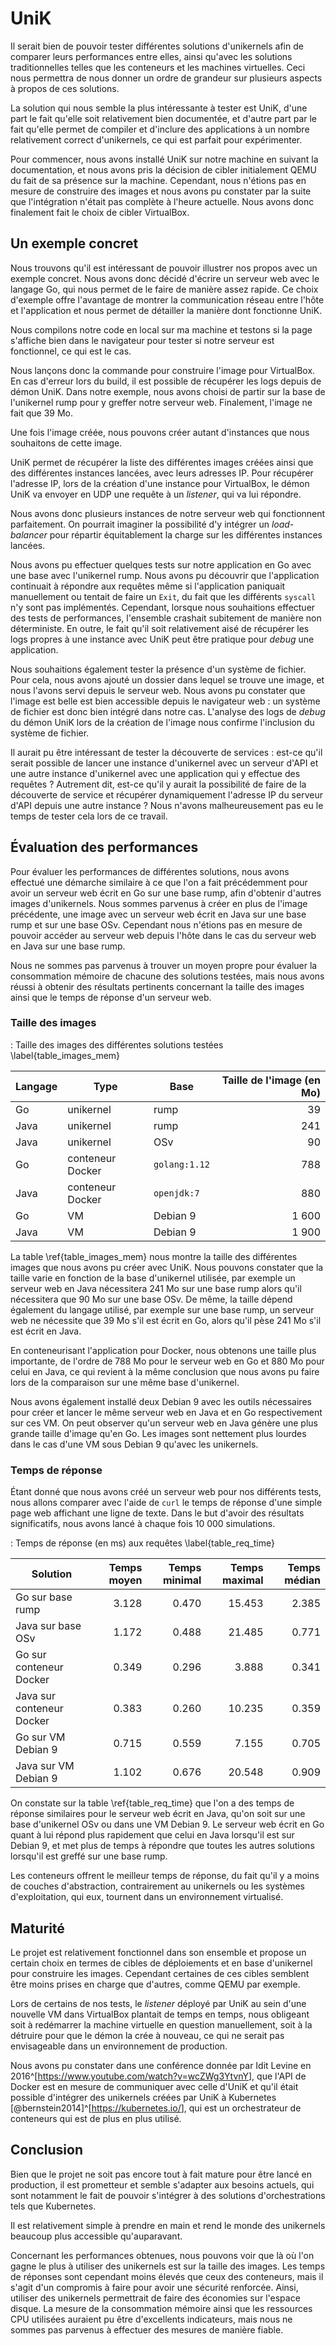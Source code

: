# UniK

Il serait bien de pouvoir tester différentes solutions d'unikernels afin de
comparer leurs performances entre elles, ainsi qu'avec les solutions
traditionnelles telles que les conteneurs et les machines virtuelles. Ceci nous
permettra de nous donner un ordre de grandeur sur plusieurs aspects à propos de
ces solutions.

La solution qui nous semble la plus intéressante à tester est UniK, d'une part
le fait qu'elle soit relativement bien documentée, et d'autre part par le fait
qu'elle permet de compiler et d'inclure des applications à un nombre
relativement correct d'unikernels, ce qui est parfait pour expérimenter.

Pour commencer, nous avons installé UniK sur notre machine en suivant la
documentation, et nous avons pris la décision de cibler initialement QEMU du
fait de sa présence sur la machine. Cependant, nous n'étions pas en mesure de
construire des images et nous avons pu constater par la suite que l'intégration
n'était pas complète à l'heure actuelle. Nous avons donc finalement fait le
choix de cibler VirtualBox.

## Un exemple concret

Nous trouvons qu'il est intéressant de pouvoir illustrer nos propos avec un
exemple concret. Nous avons donc décidé d'écrire un serveur web avec le langage
Go, qui nous permet de le faire de manière assez rapide. Ce choix d'exemple
offre l'avantage de montrer la communication réseau entre l'hôte et
l'application et nous permet de détailler la manière dont fonctionne UniK.

Nous compilons notre code en local sur ma machine et testons si la page
s'affiche bien dans le navigateur pour tester si notre serveur est fonctionnel,
ce qui est le cas.

Nous lançons donc la commande pour construire l'image pour VirtualBox. En cas
d'erreur lors du build, il est possible de récupérer les logs depuis de démon
UniK. Dans notre exemple, nous avons choisi de partir sur la base de
l'unikernel rump pour y greffer notre serveur web. Finalement, l'image ne fait
que 39 Mo.

Une fois l'image créée, nous pouvons créer autant d'instances que nous
souhaitons de cette image.

UniK permet de récupérer la liste des différentes images créées ainsi que des
différentes instances lancées, avec leurs adresses IP. Pour récupérer l'adresse
IP, lors de la création d'une instance pour VirtualBox, le démon UniK va envoyer
en UDP une requête à un *listener*, qui va lui répondre.

Nous avons donc plusieurs instances de notre serveur web qui fonctionnent
parfaitement. On pourrait imaginer la possibilité d'y intégrer un
*load-balancer* pour répartir équitablement la charge sur les différentes
instances lancées.

Nous avons pu effectuer quelques tests sur notre application en Go avec une base
avec l'unikernel rump. Nous avons pu découvrir que l'application continuait à
répondre aux requêtes même si l'application paniquait manuellement ou tentait de
faire un `Exit`, du fait que les différents `syscall` n'y sont pas implémentés.
Cependant, lorsque nous souhaitions effectuer des tests de performances,
l'ensemble crashait subitement de manière non déterministe. En outre, le fait
qu'il soit relativement aisé de récupérer les logs propres à une instance avec
UniK peut être pratique pour *debug* une application.

Nous souhaitions également tester la présence d'un système de fichier. Pour
cela, nous avons ajouté un dossier dans lequel se trouve une image, et nous
l'avons servi depuis le serveur web. Nous avons pu constater que l'image est
belle est bien accessible depuis le navigateur web : un système de fichier est
donc bien intégré dans notre cas. L'analyse des logs de *debug* du démon UniK
lors de la création de l'image nous confirme l'inclusion du système de fichier.

Il aurait pu être intéressant de tester la découverte de services : est-ce qu'il
serait possible de lancer une instance d'unikernel avec un serveur d'API et une
autre instance d'unikernel avec une application qui y effectue des requêtes ?
Autrement dit, est-ce qu'il y aurait la possibilité de faire de la découverte de
service et récupérer dynamiquement l'adresse IP du serveur d'API depuis une
autre instance ? Nous n'avons malheureusement pas eu le temps de tester cela
lors de ce travail.

## Évaluation des performances

Pour évaluer les performances de différentes solutions, nous avons effectué une
démarche similaire à ce que l'on a fait précédemment pour avoir un serveur web
écrit en Go sur une base rump, afin d'obtenir d'autres images d'unikernels. Nous
sommes parvenus à créer en plus de l'image précédente, une image avec un serveur
web écrit en Java sur une base rump et sur une base OSv. Cependant nous n'étions
pas en mesure de pouvoir accéder au serveur web depuis l'hôte dans le cas du
serveur web en Java sur une base rump.

Nous ne sommes pas parvenus à trouver un moyen propre pour évaluer la
consommation mémoire de chacune des solutions testées, mais nous avons réussi à
obtenir des résultats pertinents concernant la taille des images ainsi que le
temps de réponse d'un serveur web.

### Taille des images

: Taille des images des différentes solutions testées \label{table_images_mem}

| Langage | Type | Base | Taille de l'image (en Mo)|
| ------- | ---- | ---- | -----------------:|
| Go | unikernel | rump | 39|
| Java | unikernel | rump | 241|
| Java | unikernel | OSv | 90|
| Go | conteneur Docker | `golang:1.12` | 788|
| Java | conteneur Docker | `openjdk:7` | 880|
| Go | VM | Debian 9 | 1 600|
| Java | VM | Debian 9 | 1 900|

La table \ref{table_images_mem} nous montre la taille des différentes images que
nous avons pu créer avec UniK. Nous pouvons constater que la taille varie en
fonction de la base d'unikernel utilisée, par exemple un serveur web en Java
nécessitera 241 Mo sur une base rump alors qu'il nécessitera que 90 Mo sur une
base OSv. De même, la taille dépend également du langage utilisé, par exemple
sur une base rump, un serveur web ne nécessite que 39 Mo s'il est écrit en Go,
alors qu'il pèse 241 Mo s'il est écrit en Java.

En conteneurisant l'application pour Docker, nous obtenons une taille plus
importante, de l'ordre de 788 Mo pour le serveur web en Go et 880 Mo pour celui en
Java, ce qui revient à la même conclusion que nous avons pu faire lors de la
comparaison sur une même base d'unikernel.

Nous avons également installé deux Debian 9 avec les outils nécessaires pour
créer et lancer le même serveur web en Java et en Go respectivement sur ces VM.
On peut observer qu'un serveur web en Java génère une plus grande taille d'image
qu'en Go. Les images sont nettement plus lourdes dans le cas d'une VM sous
Debian 9 qu'avec les unikernels.

### Temps de réponse

Étant donné que nous avons créé un serveur web pour nos différents tests, nous
allons comparer avec l'aide de `curl` le temps de réponse d'une simple page web
affichant une ligne de texte. Dans le but d'avoir des résultats significatifs,
nous avons lancé à chaque fois 10 000 simulations.

<!-- {echo "time"; for i in {1..10000}; curl -s -w "%{time_total}\n" -o /dev/null http://192.168.1.42:1234} | sed 's/,/./' | mlr --ofs space --itsv stats1 -a mean,min,max,median -f time -->

: Temps de réponse (en ms) aux requêtes \label{table_req_time}

| Solution | Temps moyen | Temps minimal | Temps maximal | Temps médian |
| -------- | -----------:| -------------:| -------------:| ------------:|
| Go sur base rump | 3.128 | 0.470 | 15.453 | 2.385 |
| Java sur base OSv | 1.172 | 0.488 | 21.485 | 0.771 |
| Go sur conteneur Docker | 0.349 | 0.296 | 3.888 | 0.341 |
| Java sur conteneur Docker | 0.383 | 0.260 | 10.235 | 0.359 |
| Go sur VM Debian 9 | 0.715 | 0.559 | 7.155 | 0.705 |
| Java sur VM Debian 9 | 1.102 | 0.676 | 20.548 | 0.909 |

On constate sur la table \ref{table_req_time} que l'on a des temps de réponse
similaires pour le serveur web écrit en Java, qu'on soit sur une base
d'unikernel OSv ou dans une VM Debian 9. Le serveur web écrit en Go quant à lui
répond plus rapidement que celui en Java lorsqu'il est sur Debian 9, et met plus
de temps à répondre que toutes les autres solutions lorsqu'il est greffé sur une
base rump.

Les conteneurs offrent le meilleur temps de réponse, du fait qu'il y a moins de
couches d'abstraction, contrairement au unikernels ou les systèmes
d'exploitation, qui eux, tournent dans un environnement virtualisé.

## Maturité

Le projet est relativement fonctionnel dans son ensemble et propose un certain
choix en termes de cibles de déploiements et en base d'unikernel pour construire
les images. Cependant certaines de ces cibles semblent être moins prises en
charge que d'autres, comme QEMU par exemple.

Lors de certains de nos tests, le *listener* déployé par UniK au sein d'une
nouvelle VM dans VirtualBox plantait de temps en temps, nous obligeant soit à
redémarrer la machine virtuelle en question manuellement, soit à la détruire
pour que le démon la crée à nouveau, ce qui ne serait pas envisageable dans un
environnement de production.

Nous avons pu constater dans une conférence donnée par Idit Levine en
2016^[<https://www.youtube.com/watch?v=wcZWg3YtvnY>], que l'API de Docker est en
mesure de communiquer avec celle d'UniK et qu'il était possible d'intégrer des
unikernels créées par UniK à Kubernetes
[@bernstein2014]^[<https://kubernetes.io/>], qui est un orchestrateur de
conteneurs qui est de plus en plus utilisé.

## Conclusion

Bien que le projet ne soit pas encore tout à fait mature pour être lancé en
production, il est prometteur et semble s'adapter aux besoins actuels, qui sont
notamment le fait de pouvoir s'intégrer à des solutions d'orchestrations tels
que Kubernetes.

Il est relativement simple à prendre en main et rend le monde des unikernels
beaucoup plus accessible qu'auparavant.

Concernant les performances obtenues, nous pouvons voir que là où l'on gagne le
plus à utiliser des unikernels est sur la taille des images. Les temps de
réponses sont cependant moins élevés que ceux des conteneurs, mais il s'agit
d'un compromis à faire pour avoir une sécurité renforcée. Ainsi, utiliser des
unikernels permettrait de faire des économies sur l'espace disque. La mesure de
la consommation mémoire ainsi que les ressources CPU utilisées auraient pu être
d'excellents indicateurs, mais nous ne sommes pas parvenus à effectuer des
mesures de manière fiable.
